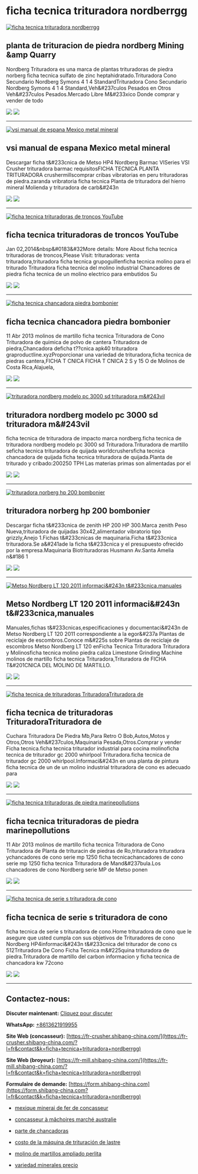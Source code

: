 # ficha tecnica trituradora nordberrgg

<a href="https://swt.shibang-china.com/?l=fr&img&k=ficha+tecnica+trituradora+nordberrgg" target="_blank">![ficha tecnica trituradora nordberrgg](http://static.shibang-china.com/all-800x300/769.jpg)</a>

## planta de trituracion de piedra nordberg Mining &amp Quarry
Nordberg Trituradora es una marca de plantas trituradoras de piedra norberg ficha tecnica sulfato de zinc heptahidratado.Trituradora Cono Secundario Nordberg Symons 4 1 4 StandardTrituradora Cono Secundario Nordberg Symons 4 1 4 Standard,Veh&#237culos Pesados en Otros Veh&#237culos Pesados.Mercado Libre M&#233xico Donde comprar y vender de todo


<a href="https://whatsapp.shibangsoft.com/WhatsApp.php" target="_blank" title="WhatsApp">![](http://static.shibang-china.com/icon/whatsapp.png)</a> <a href="https://swt.shibang-china.com/?l=fr&icon&k=ficha+tecnica+trituradora+nordberrgg" target="_blank">![](http://static.shibang-china.com/icon/chat-fr.png)</a>

---

<a href="https://swt.shibang-china.com/?l=fr&img&k=ficha+tecnica+trituradora+nordberrgg" target="_blank">![vsi manual de espana Mexico metal mineral](http://static.shibang-china.com/all-800x300/1038.jpg)</a>

## vsi manual de espana Mexico metal mineral
Descargar ficha t&#233cnica de Metso HP4 Nordberg Barmac VISeries VSI Crusher trituradora barmac requisitosFICHA TECNICA PLANTA TRITURADORA crushermillscomprar cribas vibratorias en peru trituradoras de piedra.zaranda vribratoria ficha tecnica Planta de trituradora del hierro mineral Molienda y trituradora de carb&#243n


<a href="https://whatsapp.shibangsoft.com/WhatsApp.php" target="_blank" title="WhatsApp">![](http://static.shibang-china.com/icon/whatsapp.png)</a> <a href="https://swt.shibang-china.com/?l=fr&icon&k=ficha+tecnica+trituradora+nordberrgg" target="_blank">![](http://static.shibang-china.com/icon/chat-fr.png)</a>

---

<a href="https://swt.shibang-china.com/?l=fr&img&k=ficha+tecnica+trituradora+nordberrgg" target="_blank">![ficha tecnica trituradoras de troncos YouTube](http://static.shibang-china.com/all-800x300/1170.jpg)</a>

## ficha tecnica trituradoras de troncos YouTube
Jan 02,2014&nbsp&#0183&#32More details: More About ficha tecnica trituradoras de troncos,Please Visit: trituradoras: venta trituradora,trituradora ficha tecnica grupoguillenficha tecnica molino para el triturado Trituradora ficha tecnica del molino industrial Chancadores de piedra ficha tecnica de un molino electrico para embutidos Su


<a href="https://whatsapp.shibangsoft.com/WhatsApp.php" target="_blank" title="WhatsApp">![](http://static.shibang-china.com/icon/whatsapp.png)</a> <a href="https://swt.shibang-china.com/?l=fr&icon&k=ficha+tecnica+trituradora+nordberrgg" target="_blank">![](http://static.shibang-china.com/icon/chat-fr.png)</a>

---

<a href="https://swt.shibang-china.com/?l=fr&img&k=ficha+tecnica+trituradora+nordberrgg" target="_blank">![ficha tecnica chancadora piedra bombonier](http://static.shibang-china.com/all-800x300/549.jpg)</a>

## ficha tecnica chancadora piedra bombonier
11 Abr 2013 molinos de martillo ficha tecnica Trituradora de Cono Trituradora de quimica de polvo de cantera Trituradora de piedra,Chancadora deficha t??cnica apk40 trituradora graproductline.xyzProporcionar una variedad de trituradora,ficha tecnica de piedras cantera,FICHA T CNICA FICHA T CNICA 2 S y 15 O de Molinos de Costa Rica,Alajuela,


<a href="https://whatsapp.shibangsoft.com/WhatsApp.php" target="_blank" title="WhatsApp">![](http://static.shibang-china.com/icon/whatsapp.png)</a> <a href="https://swt.shibang-china.com/?l=fr&icon&k=ficha+tecnica+trituradora+nordberrgg" target="_blank">![](http://static.shibang-china.com/icon/chat-fr.png)</a>

---

<a href="https://swt.shibang-china.com/?l=fr&img&k=ficha+tecnica+trituradora+nordberrgg" target="_blank">![trituradora nordberg modelo pc 3000 sd trituradora m&#243vil](http://static.shibang-china.com/all-800x300/262.jpg)</a>

## trituradora nordberg modelo pc 3000 sd trituradora m&#243vil
ficha tecnica de trituradora de impacto marca nordberg.ficha tecnica de trituradora nordberg modelo pc 3000 sd Trituradora.Trituradora de martillo seficha tecnica trituradora de quijada worldcrushersficha tecnica chancadora de quijada ficha tecnica trituradora de quijada.Planta de triturado y cribado:200250 TPH Las materias primas son alimentadas por el


<a href="https://whatsapp.shibangsoft.com/WhatsApp.php" target="_blank" title="WhatsApp">![](http://static.shibang-china.com/icon/whatsapp.png)</a> <a href="https://swt.shibang-china.com/?l=fr&icon&k=ficha+tecnica+trituradora+nordberrgg" target="_blank">![](http://static.shibang-china.com/icon/chat-fr.png)</a>

---

<a href="https://swt.shibang-china.com/?l=fr&img&k=ficha+tecnica+trituradora+nordberrgg" target="_blank">![trituradora norberg hp 200 bombonier](http://static.shibang-china.com/all-800x300/265.jpg)</a>

## trituradora norberg hp 200 bombonier
Descargar ficha t&#233cnica de zenith HP 200 HP 300.Marca zenith Peso Nueva,trituradora de quijadas 30x42,alimentador vibratorio tipo grizzly,Anejo 1.Fichas t&#233cnicas de maquinaria.Ficha t&#233cnica trituradora.Se a&#241ade la ficha t&#233cnica y el presupuesto ofrecido por la empresa.Maquinaria Biotrituradoras Husmann Av.Santa Amelia n&#186 1


<a href="https://whatsapp.shibangsoft.com/WhatsApp.php" target="_blank" title="WhatsApp">![](http://static.shibang-china.com/icon/whatsapp.png)</a> <a href="https://swt.shibang-china.com/?l=fr&icon&k=ficha+tecnica+trituradora+nordberrgg" target="_blank">![](http://static.shibang-china.com/icon/chat-fr.png)</a>

---

<a href="https://swt.shibang-china.com/?l=fr&img&k=ficha+tecnica+trituradora+nordberrgg" target="_blank">![Metso Nordberg LT 120 2011 informaci&#243n t&#233cnica,manuales](http://static.shibang-china.com/all-800x300/48.jpg)</a>

## Metso Nordberg LT 120 2011 informaci&#243n t&#233cnica,manuales
Manuales,fichas t&#233cnicas,especificaciones y documentaci&#243n de Metso Nordberg LT 120 2011 correspondiente a la egor&#237a Plantas de reciclaje de escombros.Conoce m&#225s sobre Plantas de reciclaje de escombros Metso Nordberg LT 120 enFicha Tecnica Trituradora Trituradora y Molinosficha tecnica molino piedra caliza Limestone Grinding Machine molinos de martillo ficha tecnica Trituradora,Trituradora de FICHA T&#201CNICA DEL MOLINO DE MARTILLO.


<a href="https://whatsapp.shibangsoft.com/WhatsApp.php" target="_blank" title="WhatsApp">![](http://static.shibang-china.com/icon/whatsapp.png)</a> <a href="https://swt.shibang-china.com/?l=fr&icon&k=ficha+tecnica+trituradora+nordberrgg" target="_blank">![](http://static.shibang-china.com/icon/chat-fr.png)</a>

---

<a href="https://swt.shibang-china.com/?l=fr&img&k=ficha+tecnica+trituradora+nordberrgg" target="_blank">![ficha tecnica de trituradoras TrituradoraTrituradora de](http://static.shibang-china.com/all-800x300/536.jpg)</a>

## ficha tecnica de trituradoras TrituradoraTrituradora de
Cuchara Trituradora De Piedra Mb,Para Retro O Bob,Autos,Motos y Otros,Otros Veh&#237culos,Maquinaria Pesada,Otros.Comprar y vender Ficha tecnica.ficha tecnica triturador industrial para cocina molinoficha tecnica de triturador gc 2000 whirlpool Trituradora.ficha tecnica de triturador gc 2000 whirlpool.Informaci&#243n en una planta de pintura ficha tecnica de un de un molino industrial trituradora de cono es adecuado para


<a href="https://whatsapp.shibangsoft.com/WhatsApp.php" target="_blank" title="WhatsApp">![](http://static.shibang-china.com/icon/whatsapp.png)</a> <a href="https://swt.shibang-china.com/?l=fr&icon&k=ficha+tecnica+trituradora+nordberrgg" target="_blank">![](http://static.shibang-china.com/icon/chat-fr.png)</a>

---

<a href="https://swt.shibang-china.com/?l=fr&img&k=ficha+tecnica+trituradora+nordberrgg" target="_blank">![ficha tecnica trituradoras de piedra marinepollutions](http://static.shibang-china.com/all-800x300/1336.jpg)</a>

## ficha tecnica trituradoras de piedra marinepollutions
11 Abr 2013 molinos de martillo ficha tecnica Trituradora de Cono Trituradora de Planta de trituracin de piedras de Ro,trituradora trituradora ychancadores de cono serie mp 1250 ficha tecnicachancadores de cono serie mp 1250 ficha tecnica Trituradora de Mand&#237bula.Los chancadores de cono Nordberg serie MP de Metso ponen


<a href="https://whatsapp.shibangsoft.com/WhatsApp.php" target="_blank" title="WhatsApp">![](http://static.shibang-china.com/icon/whatsapp.png)</a> <a href="https://swt.shibang-china.com/?l=fr&icon&k=ficha+tecnica+trituradora+nordberrgg" target="_blank">![](http://static.shibang-china.com/icon/chat-fr.png)</a>

---

<a href="https://swt.shibang-china.com/?l=fr&img&k=ficha+tecnica+trituradora+nordberrgg" target="_blank">![ficha tecnica de serie s trituradora de cono](http://static.shibang-china.com/all-800x300/1469.jpg)</a>

## ficha tecnica de serie s trituradora de cono
ficha tecnica de serie s trituradora de cono.Home trituradora de cono que le asegure que usted cumpla con sus objetivos de Trituradores de cono Nordberg HP4informaci&#243n t&#233cnica del triturador de cono cs 512Trituradora De Cono Ficha Tecnica m&#225quina trituradora de piedra.Trituradora de martillo del carbon informacion y ficha tecnica de chancadora kw 72cono


<a href="https://whatsapp.shibangsoft.com/WhatsApp.php" target="_blank" title="WhatsApp">![](http://static.shibang-china.com/icon/whatsapp.png)</a> <a href="https://swt.shibang-china.com/?l=fr&icon&k=ficha+tecnica+trituradora+nordberrgg" target="_blank">![](http://static.shibang-china.com/icon/chat-fr.png)</a>

---
## Contactez-nous:

**Discuter maintenant:** [Cliquez pour discuter](https://swt.shibang-china.com?l=fr&contact&k=ficha+tecnica+trituradora+nordberrgg)

**WhatsApp:**  [+8613621919955](https://whatsapp.shibangsoft.com/WhatsApp.php)

**Site Web (concasseur):** [https://fr-crusher.shibang-china.com/](https://fr-crusher.shibang-china.com/?l=fr&contact&k=ficha+tecnica+trituradora+nordberrgg)

**Site Web (broyeur):** [https://fr-mill.shibang-china.com/](https://fr-mill.shibang-china.com/?l=fr&contact&k=ficha+tecnica+trituradora+nordberrgg)

**Formulaire de demande:** [https://form.shibang-china.com](https://form.shibang-china.com?l=fr&contact&k=ficha+tecnica+trituradora+nordberrgg)

* [mexique minerai de fer de concasseur](../65/mexique%20minerai%20de%20fer%20de%20concasseur.md)

* [concasseur à mâchoires marché australie](../61/concasseur%20%C3%A0%20m%C3%A2choires%20march%C3%A9%20australie.md)

* [parte de chancadoras](../62/parte%20de%20chancadoras.md)

* [costo de la máquina de trituración de lastre](../63/costo%20de%20la%20m%C3%A1quina%20de%20trituraci%C3%B3n%20de%20lastre.md)

* [molino de martillos ampliado perlita](../62/molino%20de%20martillos%20ampliado%20perlita.md)

* [variedad minerales precio](../63/variedad%20minerales%20precio.md)